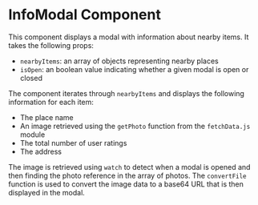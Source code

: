# InfoModal Component

This component displays a modal with information about nearby items. It takes the following props: 

- `nearbyItems`: an array of objects representing nearby places
- `isOpen`: an boolean value indicating whether a given modal is open or closed

The component iterates through `nearbyItems` and displays the following information for each item:
- The place name
- An image retrieved using the `getPhoto` function from the `fetchData.js` module
- The total number of user ratings
- The address

The image is retrieved using `watch` to detect when a modal is opened and then finding the photo reference in the array of photos. The `convertFile` function is used to convert the image data to a base64 URL that is then displayed in the modal.
